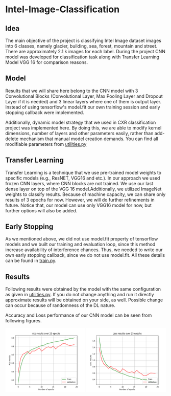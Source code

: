# Intel-Image-Classification
## Idea
The main objective of the project is classifying Intel Image dataset images into 6 classes, namely glacier, building, sea, forest, mountain and street. There are approximately 2.1 k images for each label. During the project CNN model was developed for classification task along with Transfer Learning Model VGG 16 for comparison reasons.
## Model 
Results that we will share here belong to the CNN model with 3 Convolutional Blocks (Convolutional Layer, Max Pooling Layer and Dropout Layer if it is needed) and 3 linear layers where one of them is output layer. Instead of using tensorflow's model.fit our own training session and early stopping callback were implemented. 

Additionally, dynamic model strategy that we used in CXR classification project was implemented here. By doing this, we are able to modify kernel dimensions, number of layers and other parameters easily, rather than add-delete mechanism that manual model creation demands. You can find all modifiable parameters from [utilities.py](utilities.py)
## Transfer Learning
Transfer Learning is a technique that we use pre-trained model weights to specific models (e.g., ResNET, VGG16 and etc.). In our approach we used frozen CNN layers, where CNN blocks are not trained. We use our last dense layer on top of the VGG 16 model.Additionally, we utilized ImageNet weights to classify results. Because of machine capacity, we can share only results of 3 epochs for now. However, we will do further refinements in future. Notice that, our model can use only VGG16 model for now, but further options will also be added.

## Early Stopping
As we mentioned above, we did not use model.fit property of tensorflow models and we built our training and evaluation loop, since this method increase availability of interference chances. Thus, we needed to write our own early stopping callback, since we do not use model.fit. All these details can be found in [train.py](train.py).

## Results
Following results were obtained by the model with the same configuration as given in [utilities.py](utilities.py). If you do not change anything and run it directly approximate results will be obtained on your side, as well. Possible change can occur because of randomness of the DL nature.

Accuracy and Loss performance of our CNN model can be seen from following figures.
 <p align="center">
<img src="train_results/experiment_13/acc_plot.png" width="250" height="200">  <img src="train_results/experiment_13/loss_plot.png" width="250" height="200">
 </p>


